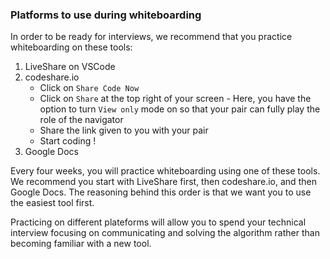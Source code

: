 ### Platforms to use during whiteboarding

In order to be ready for interviews, we recommend that you practice whiteboarding on these tools: 

1. LiveShare on VSCode
2. codeshare.io
    * Click on `Share Code Now`
    * Click on `Share` at the top right of your screen - Here, you have the option to turn `View only` mode on so that your pair can fully play the role of the navigator
    * Share the link given to you with your pair
    * Start coding ! 
3. Google Docs 

Every four weeks, you will practice whiteboarding using one of these tools. We recommend you start with LiveShare first, then codeshare.io, and then Google Docs. The reasoning behind this order is that we want you to use the easiest tool first.


Practicing on different plateforms will allow you to spend your technical interview focusing on communicating and solving the algorithm rather than becoming familiar with a new tool.